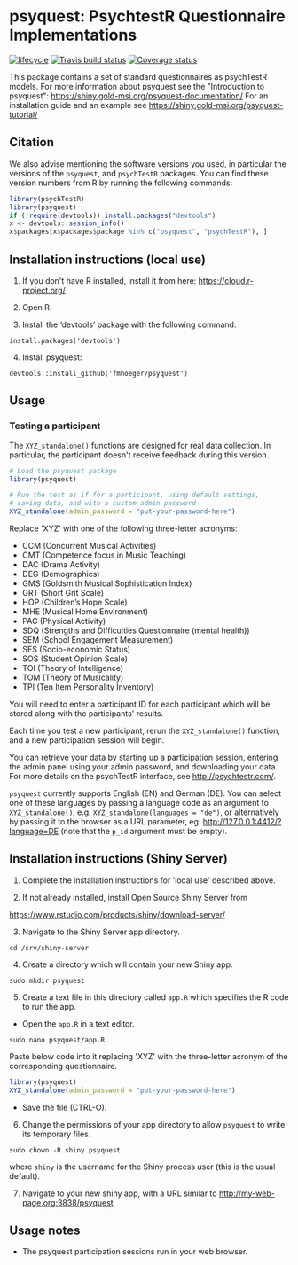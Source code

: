 # psyquest: PsychtestR Questionnaire Implementations

<!-- badges: start -->
[![lifecycle](https://img.shields.io/badge/lifecycle-maturing-blue.svg)](https://tidyverse.org/lifecycle/#maturing)
[![Travis build status](https://travis-ci.org/fmhoeger/psyquest.svg?branch=master)](https://travis-ci.org/fmhoeger/psyquest)
[![Coverage status](https://codecov.io/gh/fmhoeger/psyquest/branch/master/graph/badge.svg)](https://codecov.io/github/fmhoeger/psyquest?branch=master)
<!-- badges: end -->

This package contains a set of standard questionnaires as psychTestR models.
For more information about psyquest see the "Introduction to psyquest": https://shiny.gold-msi.org/psyquest-documentation/
For an installation guide and an example see https://shiny.gold-msi.org/psyquest-tutorial/


## Citation

We also advise mentioning the software versions you used,
in particular the versions of the `psyquest`, and `psychTestR` packages.
You can find these version numbers from R by running the following commands:

``` r
library(psychTestR)
library(psyquest)
if (!require(devtools)) install.packages("devtools")
x <- devtools::session_info()
x$packages[x$packages$package %in% c("psyquest", "psychTestR"), ]
```

## Installation instructions (local use)

1. If you don't have R installed, install it from here: https://cloud.r-project.org/

2. Open R.

3. Install the ‘devtools’ package with the following command:

`install.packages('devtools')`

4. Install psyquest:

`devtools::install_github('fmhoeger/psyquest')`

## Usage

### Testing a participant

The `XYZ_standalone()` functions are  designed for real data collection.
In particular, the participant doesn't receive feedback during this version.

``` r
# Load the psyquest package
library(psyquest)

# Run the test as if for a participant, using default settings,
# saving data, and with a custom admin password
XYZ_standalone(admin_password = "put-your-password-here")
```
Replace 'XYZ' with one of the following three-letter acronyms:
* CCM (Concurrent Musical Activities)
* CMT (Competence focus in Music Teaching)
* DAC (Drama Activity)
* DEG (Demographics)
* GMS (Goldsmith Musical Sophistication Index)
* GRT (Short Grit Scale)
* HOP (Children’s Hope Scale)
* MHE (Musical Home Environment)
* PAC (Physical Activity)
* SDQ (Strengths and Difficulties Questionnaire (mental health))
* SEM (School Engagement Measurement)
* SES (Socio-economic Status)
* SOS (Student Opinion Scale)
* TOI (Theory of Intelligence)
* TOM (Theory of Musicality)
* TPI (Ten Item Personality Inventory)

You will need to enter a participant ID for each participant which  will be stored along with the participants' results.

Each time you test a new participant, rerun the `XYZ_standalone()` function,
and a new participation session will begin.

You can retrieve your data by starting up a participation session,
entering the admin panel using your admin password, and downloading your data.
For more details on the psychTestR interface, see http://psychtestr.com/.

`psyquest` currently supports English (EN) and German (DE).
You can select one of these languages by passing a language code as 
an argument to `XYZ_standalone()`, e.g. `XYZ_standalone(languages = "de")`,
or alternatively by passing it to the browser as a URL parameter, eg. http://127.0.0.1:4412/?language=DE (note that the `p_id` argument must be empty).

## Installation instructions (Shiny Server)

1. Complete the installation instructions for 'local use' described above.

2. If not already installed, install Open Source Shiny Server from

https://www.rstudio.com/products/shiny/download-server/

3. Navigate to the Shiny Server app directory.

`cd /srv/shiny-server`

4. Create a directory which will contain your new Shiny app:

`sudo mkdir psyquest`

5. Create a text file in this directory called `app.R` which specifies the R code to run the app.

- Open the `app.R` in a text editor.

`sudo nano psyquest/app.R`

Paste below code into it replacing 'XYZ' with the three-letter acronym of the corresponding questionnaire.

``` r
library(psyquest)
XYZ_standalone(admin_password = "put-your-password-here")
```

- Save the file (CTRL-O).

6. Change the permissions of your app directory to allow `psyquest`
to write its temporary files.

`sudo chown -R shiny psyquest`

where `shiny` is the username for the Shiny process user
(this is the usual default).

7. Navigate to your new shiny app, with a URL similar to
http://my-web-page.org:3838/psyquest

## Usage notes

- The psyquest participation sessions run in your web browser.
